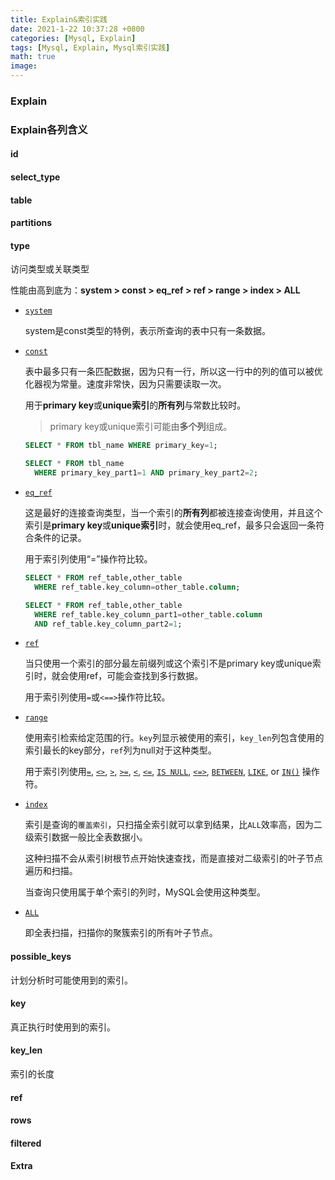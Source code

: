 ```yaml
---
title: Explain&索引实践
date: 2021-1-22 10:37:28 +0800
categories: [Mysql, Explain]
tags: [Mysql, Explain, Mysql索引实践]
math: true
image: 
---
```


### Explain





### Explain各列含义



#### id



#### select_type



#### table





#### partitions





#### type

访问类型或关联类型

性能由高到底为：**system > const > eq_ref > ref > range > index > ALL**

- [`system`](https://dev.mysql.com/doc/refman/5.7/en/explain-output.html#jointype_system)

  system是const类型的特例，表示所查询的表中只有一条数据。

- [`const`](https://dev.mysql.com/doc/refman/5.7/en/explain-output.html#jointype_const)

  表中最多只有一条匹配数据，因为只有一行，所以这一行中的列的值可以被优化器视为常量。速度非常快，因为只需要读取一次。

  用于**primary key**或**unique索引**的**所有列**与常数比较时。
  
  > primary key或unique索引可能由**多个列**组成。

  ~~~sql
  SELECT * FROM tbl_name WHERE primary_key=1;
  
  SELECT * FROM tbl_name
    WHERE primary_key_part1=1 AND primary_key_part2=2;
  ~~~


- [`eq_ref`](https://dev.mysql.com/doc/refman/5.7/en/explain-output.html#jointype_eq_ref)

  这是最好的连接查询类型，当一个索引的**所有列**都被连接查询使用，并且这个索引是**primary key**或**unique索引**时，就会使用eq_ref，最多只会返回一条符合条件的记录。

  用于索引列使用“=”操作符比较。

  ~~~sql
  SELECT * FROM ref_table,other_table
    WHERE ref_table.key_column=other_table.column;
  
  SELECT * FROM ref_table,other_table
    WHERE ref_table.key_column_part1=other_table.column
    AND ref_table.key_column_part2=1;
  ~~~

  

- [`ref`](https://dev.mysql.com/doc/refman/5.7/en/explain-output.html#jointype_ref)

  当只使用一个索引的部分最左前缀列或这个索引不是primary key或unique索引时，就会使用ref，可能会查找到多行数据。

  用于索引列使用`=`或`<==>`操作符比较。

- [`range`](https://dev.mysql.com/doc/refman/5.7/en/explain-output.html#jointype_range)

  使用索引检索给定范围的行。`key`列显示被使用的索引，`key_len`列包含使用的索引最长的key部分，`ref`列为null对于这种类型。

  用于索引列使用[`=`](https://dev.mysql.com/doc/refman/5.7/en/comparison-operators.html#operator_equal), [`<>`](https://dev.mysql.com/doc/refman/5.7/en/comparison-operators.html#operator_not-equal), [`>`](https://dev.mysql.com/doc/refman/5.7/en/comparison-operators.html#operator_greater-than), [`>=`](https://dev.mysql.com/doc/refman/5.7/en/comparison-operators.html#operator_greater-than-or-equal), [`<`](https://dev.mysql.com/doc/refman/5.7/en/comparison-operators.html#operator_less-than), [`<=`](https://dev.mysql.com/doc/refman/5.7/en/comparison-operators.html#operator_less-than-or-equal), [`IS NULL`](https://dev.mysql.com/doc/refman/5.7/en/comparison-operators.html#operator_is-null), [`<=>`](https://dev.mysql.com/doc/refman/5.7/en/comparison-operators.html#operator_equal-to), [`BETWEEN`](https://dev.mysql.com/doc/refman/5.7/en/comparison-operators.html#operator_between), [`LIKE`](https://dev.mysql.com/doc/refman/5.7/en/string-comparison-functions.html#operator_like), or [`IN()`](https://dev.mysql.com/doc/refman/5.7/en/comparison-operators.html#operator_in) 操作符。

- [`index`](https://dev.mysql.com/doc/refman/5.7/en/explain-output.html#jointype_index)

  索引是查询的`覆盖索引`，只扫描全索引就可以拿到结果，比`ALL`效率高，因为二级索引数据一般比全表数据小。

  这种扫描不会从索引树根节点开始快速查找，而是直接对二级索引的叶子节点遍历和扫描。

  当查询只使用属于单个索引的列时，MySQL会使用这种类型。

- [`ALL`](https://dev.mysql.com/doc/refman/5.7/en/explain-output.html#jointype_all)

  即全表扫描，扫描你的聚簇索引的所有叶子节点。

#### possible_keys

计划分析时可能使用到的索引。



#### key

真正执行时使用到的索引。



#### key_len

索引的长度



#### ref







#### rows





#### filtered





#### Extra









